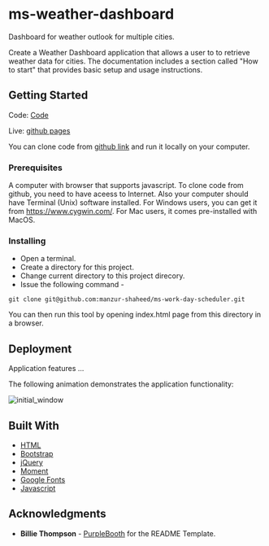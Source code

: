 # ms-weather-dashboard
Dashboard for weather outlook for multiple cities.

Create a Weather Dashboard application that allows a user to to retrieve weather data for cities. The documentation includes a section called "How to start" that provides basic setup and usage instructions.

## Getting Started
Code: [Code](https://github.com/manzur-shaheed/ms-work-day-scheduler)

Live: [github pages](https://manzur-shaheed.github.io/ms-work-day-scheduler/)

You can clone code from [github link](https://github.com/manzur-shaheed/ms-work-day-scheduler) and run it locally on your computer.

### Prerequisites

A computer with browser that supports javascript. To clone code from github, you need to have aceess to Internet. Also your computer should have Terminal (Unix) software installed. For Windows users, you can get it from https://www.cygwin.com/. For Mac users, it comes pre-installed with MacOS. 

### Installing

- Open a terminal.  
- Create a directory for this project.
- Change current directory to this project direcory.
- Issue the following command -

```
git clone git@github.com:manzur-shaheed/ms-work-day-scheduler.git
```
You can then run this tool by opening index.html page from this directory in a browser.

## Deployment
Application features ...

The following animation demonstrates the application functionality:

![initial_window](./assets/images/ms-work-day-scheduler.gif)


## Built With

* [HTML](https://developer.mozilla.org/en-US/docs/Web/HTML)
* [Bootstrap](https://getbootstrap.com/)
* [jQuery](https://jquery.com/)
* [Moment](https://momentjs.com/)
* [Google Fonts](https://fonts.google.com/)
* [Javascript](https://developer.mozilla.org/en-US/docs/Web/JavaScript)

## Acknowledgments
* **Billie Thompson** - [PurpleBooth](https://github.com/PurpleBooth) for the README Template.
